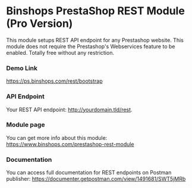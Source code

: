 # Binshops PrestaShop REST Module (Pro Version)
This module setups REST API endpoint for any Prestashop website. This module does not require the Prestashop's Webservices feature to be enabled. Totally free without any restriction.

### Demo Link
https://ps.binshops.com/rest/bootstrap

### API Endpoint
Your REST API endpoint: http://yourdomain.tld/rest.

### Module page
You can get more info about this module: https://www.binshops.com/prestashop-rest-module

### Documentation
You can access full documentation for REST endpoints on Postman publisher:
https://documenter.getpostman.com/view/1491681/SWT5jMRb
